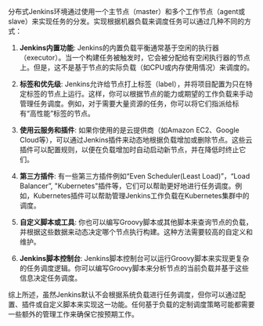分布式Jenkins环境通过使用一个主节点（master）和多个工作节点（agent或slave）来实现任务的分发。实现根据机器负载来调度任务可以通过几种不同的方式：

1. **Jenkins内置功能**:
   Jenkins的内置负载平衡通常基于空闲的执行器（executor）。当一个构建任务被触发时，它会被分配给有空闲执行器的节点上。但是，这不是基于节点的实际负载（如CPU或内存使用情况）来调度的。

2. **标签和优先级**:
   Jenkins允许给节点打上标签（label），并将项目配置为只在特定标签的节点上运行。这样，你可以根据节点的能力或期望的工作负载来手动管理任务调度。例如，对于需要大量资源的任务，你可以将它们指派给标有“高性能”标签的节点。

3. **使用云服务和插件**:
   如果你使用的是云提供商（如Amazon EC2、Google Cloud等），可以通过Jenkins插件来动态地根据负载增加或删除节点。这些云插件可以配置规则，以便在负载增加时自动启动新节点，并在降低时终止它们。

4. **第三方插件**:
   有一些第三方插件例如“Even Scheduler(Least Load)”，“Load Balancer”, "Kubernetes"插件等，它们可以帮助更好地进行任务调度。例如，Kubernetes插件可以帮助管理Jenkins工作负载在Kubernetes集群中的调度。

5. **自定义脚本或工具**:
   你也可以编写Groovy脚本或其他脚本来查询节点的负载，并根据这些数据来动态决定哪个节点执行构建。这种方法需要较高的自定义和维护。

6. **Jenkins脚本控制台**:
   Jenkins脚本控制台可以运行Groovy脚本来实现更复杂的任务调度逻辑。你可以编写Groovy脚本来分析节点的当前负载并基于这些信息决定任务调度。

综上所述，虽然Jenkins默认不会根据系统负载进行任务调度，但你可以通过配置、插件或自定义脚本来实现这一功能。任何基于负载的定制调度策略可能都需要一些额外的管理工作来确保它按预期工作。
